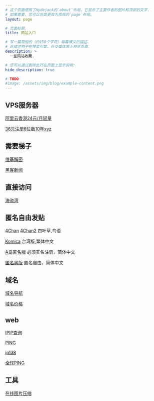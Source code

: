 ```yaml
---
# 这个页面使用了Hydejack的`about`布局，它显示了主要作者的图片和顶部的文字.
# 如果需要，您可以将其更改为常规的`page`布局。
layout: page

# 页面标题.
title: 网站入口

# 写一篇简短的（约150个字符）每篇博文的描述.
# 此描述用于在搜索引擎，社交媒体等上预览页面.
description: >
  一些网站收藏.

# 您可以通过删除此行在页面上显示说明:
hide_description: true

# TODO
#image: /assets/img/blog/example-content.png
---
```

## VPS服务器
 
[阿里云香港24元/月轻量](https://www.aliyun.com/product/swas?spm=5176.12825654.eofdhaal5.32.754f2c4abSOk03&userCode=1ovvh9tg)

[36元注册6位数10年xyz](https://www.name.com/zh-cn/referral/37d227)

## 需要梯子

[维基解密](https://wikileaks.org/)

[黑客新闻](https://news.ycombinator.com/news)

## 直接访问

[海盗湾](http://thepiratebay.ee/)

## 匿名自由发贴

[4Chan](https://www.4chan.org/) 
[4Chan2](https://www.4channel.org/) 四叶草,鸟语

[Komica](https://www.komica.org) 台湾版,繁体中文

[A岛匿名版](https://adnmb2.com/Forum) 必须实名注册，简体中文

[匿名黑版](https://heiban.me/) 匿名自由，简体中文

## 域名

[域名导航](https://www.domain265.com/)

[域名价格](https://www.domcomp.com/)

## web

[IPIP查询](https://www.ipip.net/ip.html)

[PING](http://ping.pe/)

[ip138](https://site.ip138.com)

[全球PING](https://ping.openadmintools.com/)

## 工具

[在线图片压缩](https://tinypng.com/)
